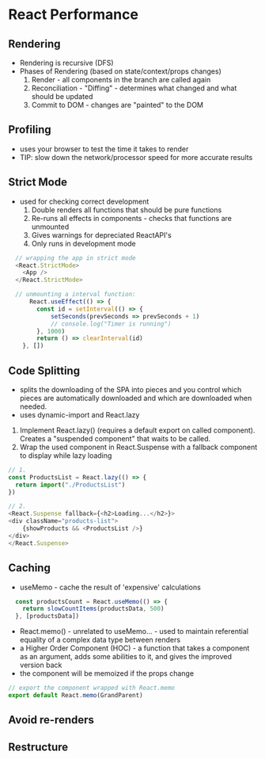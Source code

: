 # React Performance

## Rendering 
- Rendering is recursive (DFS)
- Phases of Rendering (based on state/context/props changes)
    1. Render - all components in the branch are called again
    2. Reconciliation - "Diffing" - determines what changed and what should be updated
    3. Commit to DOM - changes are "painted" to the DOM

## Profiling
- uses your browser to test the time it takes to render
- TIP: slow down the network/processor speed for more accurate results

## Strict Mode
- used for checking correct development
    1. Double renders all functions that should be pure functions
    2. Re-runs all effects in components - checks that functions are unmounted
    3. Gives warnings for depreciated ReactAPI's
    4. Only runs in development mode

``` JavaScript
  // wrapping the app in strict mode
  <React.StrictMode>
    <App />
  </React.StrictMode>

  // unmounting a interval function: 
      React.useEffect(() => {
        const id = setInterval(() => {
            setSeconds(prevSeconds => prevSeconds + 1)
            // console.log("Timer is running")
        }, 1000)
        return () => clearInterval(id)
    }, [])
```

## Code Splitting
- splits the downloading of the SPA into pieces and you control which pieces are automatically downloaded and which are downloaded when needed.
- uses dynamic-import and React.lazy

1. Implement React.lazy() (requires a default export on called component). Creates a "suspended component" that waits to be called.
2. Wrap the used component in React.Suspense with a fallback component to display while lazy loading

``` JavaScript
// 1. 
const ProductsList = React.lazy(() => {
  return import("./ProductsList")
})

// 2. 
<React.Suspense fallback={<h2>Loading...</h2>}>
<div className="products-list">
    {showProducts && <ProductsList />}
</div>
</React.Suspense>
```

## Caching
- useMemo - cache the result of 'expensive' calculations


``` JavaScript
  const productsCount = React.useMemo(() => {
    return slowCountItems(productsData, 500)
  }, [productsData])
```

- React.memo() - unrelated to useMemo... - used to maintain referential equality of a complex data type between renders
- a Higher Order Component (HOC) - a function that takes a component as an argument, adds some abilities to it, and gives the improved version back
- the component will be memoized if the props change
``` JavaScript
// export the component wrapped with React.memo
export default React.memo(GrandParent)
```

## Avoid re-renders

## Restructure